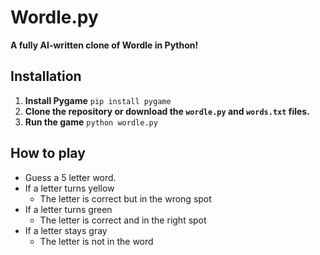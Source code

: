 # Wordle.py
**A fully AI-written clone of Wordle in Python!**


## Installation
1. **Install Pygame**
`pip install pygame`
2. **Clone the repository or download the `wordle.py` and `words.txt` files.**
3. **Run the game**
`python wordle.py`


## How to play
- Guess a 5 letter word.
- If a letter turns yellow
  - The letter is correct but in the wrong spot
- If a letter turns green
  - The letter is correct and in the right spot
- If a letter stays gray
  - The letter is not in the word
